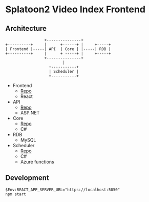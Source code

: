 # Splatoon2 Video Index Frontend
## Architecture
```
                 +---------------+
+----------+     |      +------+ |     +-----+
| Frontend |-----| API  | Core | |-----| RDB |
+----------+     |      + -----+ |     +-----+
                 +---------------+
                         |
                   +-----------+
                   | Scheduler |
                   +-----------+
```

- Frontend
    - [Repo]()
    - React
- API
    - [Repo]()
    - ASP.NET
- Core
    - [Repo]()
    - C#
- RDB
    - MySQL
- Scheduler
    - [Repo]()
    - C#
    - Azure functions

## Development
```
$Env:REACT_APP_SERVER_URL="https://localhost:5050"
npm start
```